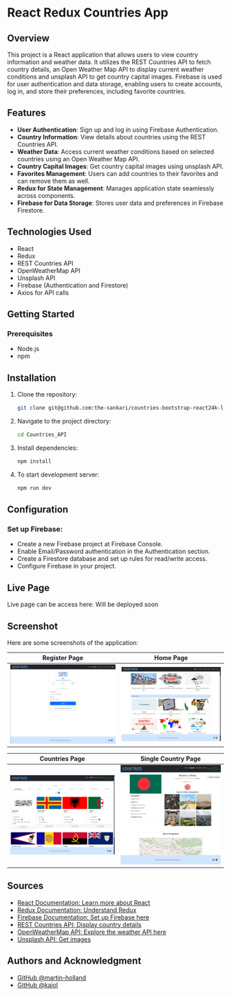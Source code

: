 # React Redux Countries App

## Overview

This project is a React application that allows users to view country information and weather data. It utilizes the REST Countries API to fetch country details, an Open Weather Map API to display current weather conditions and unsplash API to get country capital images. Firebase is used for user authentication and data storage, enabling users to create accounts, log in, and store their preferences, including favorite countries.

## Features

- **User Authentication**: Sign up and log in using Firebase Authentication.
- **Country Information**: View details about countries using the REST Countries API.
- **Weather Data**: Access current weather conditions based on selected countries using an Open Weather Map API.
- **Country Capital Images**: Get country capital images using unsplash API.
- **Favorites Management**: Users can add countries to their favorites and can remove them as well.
- **Redux for State Management**: Manages application state seamlessly across components.
- **Firebase for Data Storage**: Stores user data and preferences in Firebase Firestore.

## Technologies Used

- React
- Redux
- REST Countries API
- OpenWeatherMap API
- Unsplash API
- Firebase (Authentication and Firestore)
- Axios for API calls

## Getting Started

### Prerequisites

- Node.js
- npm

## Installation

1. Clone the repository:

   ```bash
   git clone git@github.com:the-sankari/countries-bootstrap-react24k-lessons.git
   ```

2. Navigate to the project directory:

   ```bash
   cd Countries_API
   ```

3. Install dependencies:

   ```bash
   npm install
   ```

4. To start development server:

   ```bash
   npm run dev
   ```

## Configuration

### Set up Firebase:

- Create a new Firebase project at Firebase Console.
- Enable Email/Password authentication in the Authentication section.
- Create a Firestore database and set up rules for read/write access.
- Configure Firebase in your project.

## Live Page

Live page can be access here: Will be deployed soon

## Screenshot

Here are some screenshots of the application:

| Register Page                                                   | Home Page                                                   |
| --------------------------------------------------------------- | ----------------------------------------------------------- |
| ![Register Screenshot](src/assets/img/screenshots/register.png) | ![Home Screenshot](src/assets/img/screenshots/homepage.png) |

| Countries Page                                                    | Single Country Page                                                           |
| ----------------------------------------------------------------- | ----------------------------------------------------------------------------- |
| ![Countries Screenshot](src/assets/img/screenshots/countries.png) | ![Single Country Screenshot](src/assets/img/screenshots/countries-single.png) |

## Sources

- [React Documentation: Learn more about React](https://react.dev/learn)
- [Redux Documentation: Understand Redux](https://redux.js.org/introduction/getting-started)
- [Firebase Documentation: Set up Firebase here](https://firebase.google.com/docs/)
- [REST Countries API: Display country details](https://restcountries.com/)
- [OpenWeatherMap API: Explore the weather API here](https://openweathermap.org/guide)
- [Unsplash API: Get images ](https://unsplash.com/documentation)

## Authors and Acknowledgment

- [GitHub @martin-holland](https://github.com/martin-holland)
- [GitHub @kajol](https://github.com/the-sankari)
